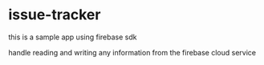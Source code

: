 # issue-tracker

this is a sample app using firebase sdk


handle reading and writing any information from the firebase cloud service
